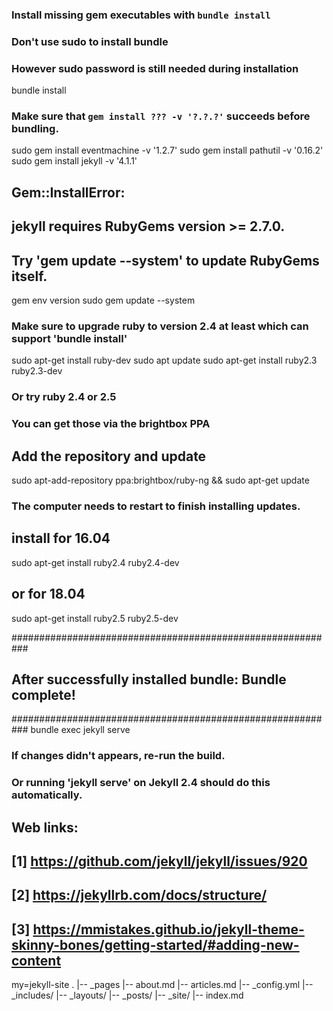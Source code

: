 ### Install missing gem executables with `bundle install`
### Don't use sudo to install bundle
### However sudo password is still needed during installation
bundle install

### Make sure that `gem install ??? -v '?.?.?'` succeeds before bundling.
sudo gem install eventmachine -v '1.2.7'
sudo gem install pathutil -v '0.16.2'
sudo gem install jekyll -v '4.1.1'

## Gem::InstallError:
## jekyll requires RubyGems version >= 2.7.0.
## Try 'gem update --system' to update RubyGems itself.
gem env version
sudo gem update --system

### Make sure to upgrade ruby to version 2.4 at least which can support 'bundle install'
sudo apt-get install ruby-dev
sudo apt update
sudo apt-get install ruby2.3 ruby2.3-dev

### Or try ruby 2.4 or 2.5
### You can get those via the brightbox PPA
## Add the repository and update
sudo apt-add-repository ppa:brightbox/ruby-ng && sudo apt-get update
### The computer needs to restart to finish installing updates.
## install for 16.04
sudo apt-get install ruby2.4 ruby2.4-dev
## or for 18.04
sudo apt-get install ruby2.5 ruby2.5-dev

###########################################################
## After successfully installed bundle: Bundle complete! ##
###########################################################
bundle exec jekyll serve


### If changes didn't appears, re-run the build.
### Or running 'jekyll serve' on Jekyll 2.4 should do this automatically.



## Web links:
## [1] https://github.com/jekyll/jekyll/issues/920
## [2] https://jekyllrb.com/docs/structure/
## [3] https://mmistakes.github.io/jekyll-theme-skinny-bones/getting-started/#adding-new-content


my=jekyll-site
.
|-- _pages
    |-- about.md
    |-- articles.md
|-- _config.yml
|-- _includes/
|-- _layouts/
|-- _posts/
|-- _site/
|-- index.md

